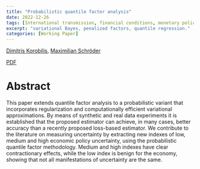```yaml
---
title: "Probabilistic quantile factor analysis"
date: 2022-12-26
tags: [International transmission, financial conditions, monetary policy, large-scale asset purchases, high-frequency identification]
excerpt: "variational Bayes, penalized factors, quantile regression."
categories: [Working Paper]
---
```

[Dimitris Korobilis](https://sites.google.com/site/dimitriskorobilis/home-1?authuser=0),
[Maximilian Schröder](https://papers.ssrn.com/sol3/cf_dev/AbsByAuth.cfm?per_id=3737565)


[PDF](https://arxiv.org/pdf/2212.10301.pdf)

<!--


<a href="/assets/codes/Lecture_1.ipynb"><button class="btn" style="background-color:DodgerBlue; color:white" ><i class="fa fa-download"></i> Download</button></a>

-->



# Abstract
This paper extends quantile factor analysis to a probabilistic variant that incorporates regularization and computationally efficient variational approximations. By means of synthetic and real data experiments it is established that the proposed estimator can achieve, in many cases, better accuracy than a recently proposed loss-based estimator. We contribute to the literature on measuring uncertainty by extracting new indexes of low, medium and high economic policy uncertainty, using the probabilistic quantile factor methodology. Medium and high indexes have clear contractionary effects, while the low index is benign for the economy, showing that not all manifestations of uncertainty are the same.
